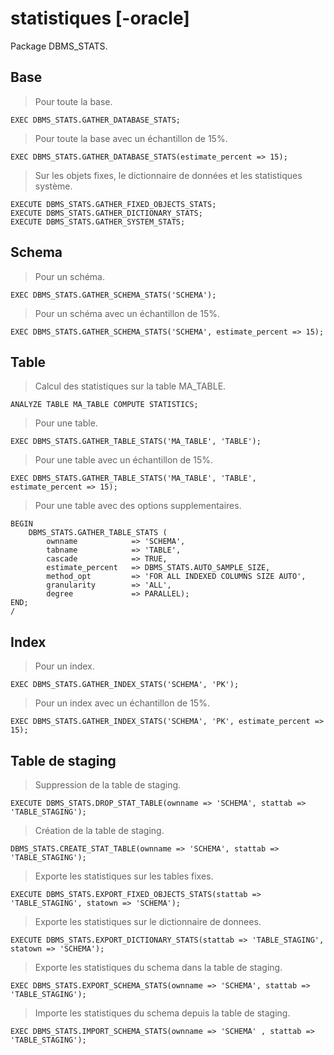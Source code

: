 # statistiques [-oracle]

Package DBMS_STATS.

## Base

> Pour toute la base.

```
EXEC DBMS_STATS.GATHER_DATABASE_STATS;
```

> Pour toute la base avec un échantillon de 15%.

```
EXEC DBMS_STATS.GATHER_DATABASE_STATS(estimate_percent => 15);
```

> Sur les objets fixes, le dictionnaire de données et les statistiques système.

```
EXECUTE DBMS_STATS.GATHER_FIXED_OBJECTS_STATS;
EXECUTE DBMS_STATS.GATHER_DICTIONARY_STATS;
EXECUTE DBMS_STATS.GATHER_SYSTEM_STATS;
```

## Schema

> Pour un schéma.

```
EXEC DBMS_STATS.GATHER_SCHEMA_STATS('SCHEMA');
```

> Pour un schéma avec un échantillon de 15%.

```
EXEC DBMS_STATS.GATHER_SCHEMA_STATS('SCHEMA', estimate_percent => 15);
```

## Table

> Calcul des statistiques sur la table MA_TABLE.

```
ANALYZE TABLE MA_TABLE COMPUTE STATISTICS;
```

> Pour une table.

```
EXEC DBMS_STATS.GATHER_TABLE_STATS('MA_TABLE', 'TABLE');
```

> Pour une table avec un échantillon de 15%.

```
EXEC DBMS_STATS.GATHER_TABLE_STATS('MA_TABLE', 'TABLE', estimate_percent => 15);
```

> Pour une table avec des options supplementaires.

```
BEGIN
    DBMS_STATS.GATHER_TABLE_STATS (
        ownname            => 'SCHEMA',
        tabname            => 'TABLE',
        cascade            => TRUE,
        estimate_percent   => DBMS_STATS.AUTO_SAMPLE_SIZE,
        method_opt         => 'FOR ALL INDEXED COLUMNS SIZE AUTO',
        granularity        => 'ALL',
        degree             => PARALLEL);
END;
/
```

## Index

> Pour un index.

```
EXEC DBMS_STATS.GATHER_INDEX_STATS('SCHEMA', 'PK');
```

> Pour un index avec un échantillon de 15%.

```
EXEC DBMS_STATS.GATHER_INDEX_STATS('SCHEMA', 'PK', estimate_percent => 15);
```

## Table de staging

> Suppression de la table de staging.

```
EXECUTE DBMS_STATS.DROP_STAT_TABLE(ownname => 'SCHEMA', stattab => 'TABLE_STAGING');
```

> Création de la table de staging.

```
DBMS_STATS.CREATE_STAT_TABLE(ownname => 'SCHEMA', stattab => 'TABLE_STAGING');
```

> Exporte les statistiques sur les tables fixes.

```
EXECUTE DBMS_STATS.EXPORT_FIXED_OBJECTS_STATS(stattab => 'TABLE_STAGING', statown => 'SCHEMA');
```

> Exporte les statistiques sur le dictionnaire de donnees.

```
EXECUTE DBMS_STATS.EXPORT_DICTIONARY_STATS(stattab => 'TABLE_STAGING', statown => 'SCHEMA');
```

> Exporte les statistiques du schema dans la table de staging.

```
EXEC DBMS_STATS.EXPORT_SCHEMA_STATS(ownname => 'SCHEMA', stattab => 'TABLE_STAGING');
```

> Importe les statistiques du schema depuis la table de staging.

```
EXEC DBMS_STATS.IMPORT_SCHEMA_STATS(ownname => 'SCHEMA' , stattab => 'TABLE_STAGING');
```